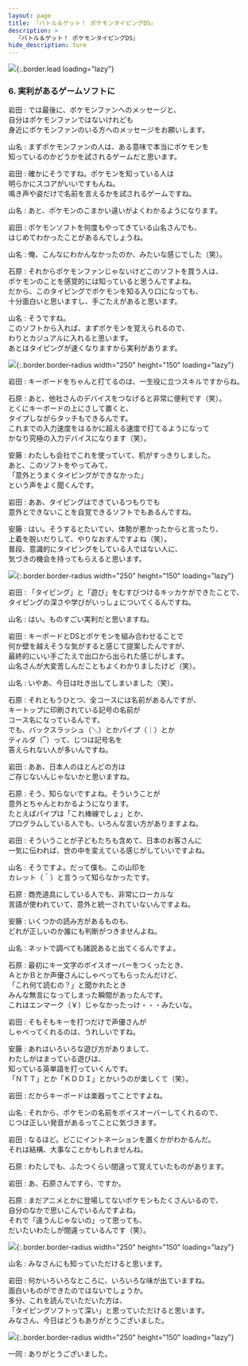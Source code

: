 ```yaml
---
layout: page
title: 『バトル＆ゲット！ ポケモンタイピングDS』
description: >
  『バトル＆ゲット！ ポケモンタイピングDS』
hide_description: ture
---
```


![](/others/interviews/jp/nds/uzpj/vol2/img/mainvisual6.jpg){:.border.lead loading="lazy"}

### 6. 実利があるゲームソフトに

岩田
: では最後に、ポケモンファンへのメッセージと、<br>自分はポケモンファンではないけれども<br>身近にポケモンファンのいる方へのメッセージをお願いします。

山名
: まずポケモンファンの人は、ある意味で本当にポケモンを<br>知っているのかどうかを試されるゲームだと思います。

岩田
: 確かにそうですね。ポケモンを知っている人は<br>明らかにスコアがいいですもんね。<br>鳴き声や姿だけで名前を言えるかを試されるゲームですね。

山名
: あと、ポケモンのこまかい違いがよくわかるようになります。

岩田
: ポケモンソフトを何度もやってきている山名さんでも、<br>はじめてわかったことがあるんでしょうね。

山名
: 俺、こんなにわかんなかったのか、みたいな感じでした（笑）。

石原
: それからポケモンファンじゃないけどこのソフトを買う人は、<br>ポケモンのことを感覚的には知っていると思うんですよね。<br>だから、このタイピングでポケモンを知る入り口になっても、<br>十分面白いと思いますし、手ごたえがあると思います。

山名
: そうですね。<br>このソフトから入れば、まずポケモンを覚えられるので、<br>わりとカジュアルに入れると思います。<br>あとはタイピングが速くなりますから実利があります。

![](/others/interviews/jp/nds/uzpj/vol2/img/photo18.jpg){:.border.border-radius width="250" height="150" loading="lazy"}

岩田
: キーボードをちゃんと打てるのは、一生役に立つスキルですからね。

石原
: あと、他社さんのデバイスをつなげると非常に便利です（笑）。<br>とくにキーボードの上にさして置くと、<br>タイプしながらタッチもできるんです。<br>これまでの入力速度をはるかに超える速度で打てるようになって<br>かなり究極の入力デバイスになります（笑）。

安藤
: わたしも会社でこれを使っていて、机がすっきりしました。<br>あと、このソフトをやってみて、<br>「意外とうまくタイピングができなかった」<br>という声をよく聞くんです。

岩田
: ああ、タイピングはできているつもりでも<br>意外とできないことを自覚できるソフトでもあるんですね。

安藤
: はい。そうするとたいてい、体勢が悪かったからと言ったり、<br>上着を脱いだりして、やりなおすんですよね（笑）。<br>普段、意識的にタイピングをしている人ではない人に、<br>気づきの機会を持ってもらえると思います。

![](/others/interviews/jp/nds/uzpj/vol2/img/photo19.jpg){:.border.border-radius width="250" height="150" loading="lazy"}

岩田
: 「タイピング」と「遊び」をむすびつけるキッカケができたことで、<br>タイピングの深さや学びがいっしょについてくるんですね。

山名
: はい。ものすごい実利だと思いますね。

岩田
: キーボードとDSとポケモンを組み合わせることで<br>何か壁を越えそうな気がすると感じて提案したんですが、<br>最終的にいい手ごたえで出口から出られた感じがします。<br>山名さんが大変苦しんだこともよくわかりましたけど（笑）。

山名
: いやあ、今日は吐き出してしまいました（笑）。

石原
: それともうひとつ、全コースには名前があるんですが、<br>キートップに印刷されている記号の名前が<br>コース名になっているんです。<br>でも、バックスラッシュ（＼）とかパイプ（｜）とか<br>ティルダ（‾）って、じつは記号名を<br>答えられない人が多いんですね。

岩田
: ああ、日本人のほとんどの方は<br>ご存じないんじゃないかと思いますね。

石原
: そう、知らないですよね。そういうことが<br>意外とちゃんとわかるようになります。<br>たとえばパイプは「これ棒線でしょ」とか、<br>プログラムしている人でも、いろんな言い方がありますよね。

岩田
: そういうことが子どもたちも含めて、日本のお客さんに<br>一気に伝われば、世の中を変えている感じがしていいですよね。

山名
: そうですよ。だって僕も、この山印を<br>カレット（＾）と言うって知らなかったです。

石原
: 商売道具にしている人でも、非常にローカルな<br>言語が使われていて、意外と統一されていないんですよね。

安藤
: いくつかの読み方があるものも、<br>どれが正しいのか誰にも判断がつきませんよね。

山名
: ネットで調べても諸説あると出てくるんですよ。

石原
: 最初にキー文字のボイスオーバーをつくったとき、<br>ＡとかＢとか声優さんにしゃべってもらったんだけど、<br>「これ何て読むの？」と聞かれたとき<br>みんな無言になってしまった瞬間があったんです。<br>これはエンマーク（￥）じゃなかったっけ・・・みたいな。

岩田
: そもそもキーを打つだけで声優さんが<br>しゃべってくれるのは、うれしいですね。

安藤
: あれはいろいろな遊び方がありまして、<br>わたしがはまっている遊びは、<br>知っている英単語を打っていくんです。<br>「ＮＴＴ」とか「ＫＤＤＩ」とかいうのが楽しくて（笑）。

岩田
: だからキーボードは楽器ってことですよね。

山名
: それから、ポケモンの名前をボイスオーバーしてくれるので、<br>じつは正しい発音があるってことに気づきます。

岩田
: なるほど。どこにイントネーションを置くかがわかるんだ。<br>それは結構、大事なことかもしれませんね。

石原
: わたしでも、ふたつくらい間違って覚えていたものがあります。

岩田
: あ、石原さんですら、ですか。

石原
: まだアニメとかに登場してないポケモンもたくさんいるので、<br>自分のなかで思いこんでいるんですよね。<br>それで「違うんじゃないの」って思っても、<br>だいたいわたしが間違っているんです（笑）。

![](/others/interviews/jp/nds/uzpj/vol2/img/photo20.jpg){:.border.border-radius width="250" height="150" loading="lazy"}

山名
: みなさんにも知っていただけると思います。

岩田
: 何かいろいろなところに、いろいろな味が出ていますね。<br>面白いものができたのではないでしょうか。<br>多分、これを読んでいただいた方は、<br>「タイピングソフトって深い」と思っていただけると思います。<br>みなさん、今日はどうもありがとうございました。

![](/others/interviews/jp/nds/uzpj/vol2/img/photo21.jpg){:.border.border-radius width="250" height="150" loading="lazy"}

一同
: ありがとうございました。

